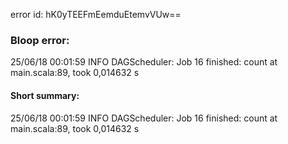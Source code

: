 error id: hK0yTEEFmEemduEtemvVUw==
### Bloop error:

25/06/18 00:01:59 INFO DAGScheduler: Job 16 finished: count at main.scala:89, took 0,014632 s
#### Short summary: 

25/06/18 00:01:59 INFO DAGScheduler: Job 16 finished: count at main.scala:89, took 0,014632 s